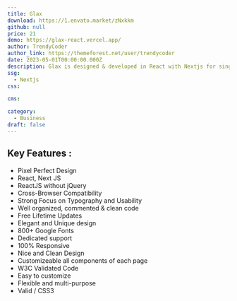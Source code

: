 ```yaml
---
title: Glax
download: https://1.envato.market/zNxkkm
github: null
price: 21
demo: https://glax-react.vercel.app/
author: TrendyCoder
author_link: https://themeforest.net/user/trendycoder
date: 2023-05-01T00:00:00.000Z
description: Glax is designed & developed in React with Nextjs for single page application for all types of modern industry and construction websites.
ssg:
  - Nextjs
css:

cms:

category:
  - Business
draft: false
---
```


## Key Features :

- Pixel Perfect Design
- React, Next JS
- ReactJS without jQuery
- Cross-Browser Compatibility
- Strong Focus on Typography and Usability
- Well organized, commented & clean code
- Free Lifetime Updates
- Elegant and Unique design
- 800+ Google Fonts
- Dedicated support
- 100% Responsive
- Nice and Clean Design
- Customizeable all components of each page
- W3C Validated Code
- Easy to customize
- Flexible and multi-purpose
- Valid / CSS3
